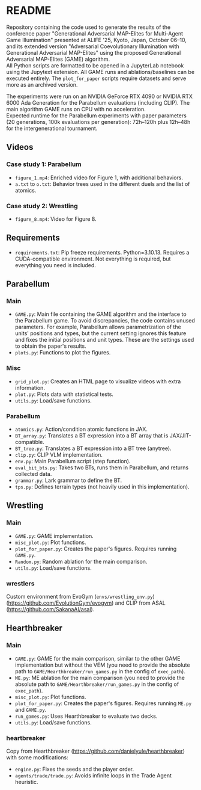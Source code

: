 # README

Repository containing the code used to generate the results of the conference paper "Generational Adversarial MAP-Elites for Multi-Agent Game Illumination" presented at ALIFE '25, Kyoto, Japan, October 06–10, and its extended version "Adversarial Coevolutionary Illumination with Generational Adversarial MAP-Elites" using the proposed Generational Adversarial MAP-Elites (GAME) algorithm.  
All Python scripts are formatted to be opened in a JupyterLab notebook using the Jupytext extension. All GAME runs and ablations/baselines can be executed entirely. The `plot_for_paper` scripts require datasets and serve more as an archived version.

The experiments were run on an NVIDIA GeForce RTX 4090 or NVIDIA RTX 6000 Ada Generation for the Parabellum evaluations (including CLIP). The main algorithm GAME runs on CPU with no acceleration.  
Expected runtime for the Parabellum experiments with paper parameters (20 generations, 100k evaluations per generation): 72h–120h plus 12h–48h for the intergenerational tournament.

## Videos
### Case study 1: Parabellum
- `figure_1.mp4`: Enriched video for Figure 1, with additional behaviors.  
- `a.txt` to `o.txt`: Behavior trees used in the different duels and the list of atomics.  

### Case study 2: Wrestling
- `figure_8.mp4`: Video for Figure 8.

## Requirements
- `requirements.txt`: Pip freeze requirements. Python=3.10.13. Requires a CUDA-compatible environment. Not everything is required, but everything you need is included.  

## Parabellum
### Main
- `GAME.py`: Main file containing the GAME algorithm and the interface to the Parabellum game. To avoid discrepancies, the code contains unused parameters. For example, Parabellum allows parametrization of the units' positions and types, but the current setting ignores this feature and fixes the initial positions and unit types. These are the settings used to obtain the paper's results.  
- `plots.py`: Functions to plot the figures.  

### Misc
- `grid_plot.py`: Creates an HTML page to visualize videos with extra information.  
- `plot.py`: Plots data with statistical tests.  
- `utils.py`: Load/save functions.  

### Parabellum
- `atomics.py`: Action/condition atomic functions in JAX.  
- `BT_array.py`: Translates a BT expression into a BT array that is JAX/JIT-compatible.  
- `BT_tree.py`: Translates a BT expression into a BT tree (anytree).  
- `clip.py`: CLIP VLM implementation.  
- `env.py`: Main Parabellum script (step function).  
- `eval_bit_bts.py`: Takes two BTs, runs them in Parabellum, and returns collected data.  
- `grammar.py`: Lark grammar to define the BT.  
- `tps.py`: Defines terrain types (not heavily used in this implementation).  

## Wrestling
### Main
- `GAME.py`: GAME implementation.  
- `misc_plot.py`: Plot functions.  
- `plot_for_paper.py`: Creates the paper's figures. Requires running `GAME.py`.  
- `Random.py`: Random ablation for the main comparison.  
- `utils.py`: Load/save functions.  

### wrestlers
Custom environment from EvoGym (`envs/wrestling_env.py`) (https://github.com/EvolutionGym/evogym) and CLIP from ASAL (https://github.com/SakanaAI/asal).  

## Hearthbreaker
### Main
- `GAME.py`: GAME for the main comparison, similar to the other GAME implementation but without the VEM (you need to provide the absolute path to `GAME/Hearthbreaker/run_games.py` in the config of `exec_path`).  
- `ME.py`: ME ablation for the main comparison (you need to provide the absolute path to `GAME/Hearthbreaker/run_games.py` in the config of `exec_path`).  
- `misc_plot.py`: Plot functions.  
- `plot_for_paper.py`: Creates the paper's figures. Requires running `ME.py` and `GAME.py`.  
- `run_games.py`: Uses Hearthbreaker to evaluate two decks.  
- `utils.py`: Load/save functions.  

### heartbreaker
Copy from Hearthbreaker (https://github.com/danielyule/hearthbreaker) with some modifications:  
- `engine.py`: Fixes the seeds and the player order.  
- `agents/trade/trade.py`: Avoids infinite loops in the Trade Agent heuristic.  

```python

```
